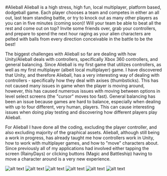 #Alieball
Alieball is a high stress, high fun, local multiplayer, platform based, dodgeball game. Each player chooses a team and competes in either an all out, last team standing battle, or try to knock out as many other players as you can in five minutes (coming soon)! 
Will your team be able to beat all the rest and come out on top? Invite some friends over, grab your controllers, and prepare to spend the next hour raging as your alien characters are pelted with balls from every direction conceivable in the battle to be the best! 

The biggest challenges with Alieball so far are dealing with how Unity/Alieball deals with controllers, specifically Xbox 360 controllers, and general balancing. Since Alieball is my first game that utilizes controllers, as well as my first multiplayer (albeit local multiplayer) game. I have discovered that Unity, and therefore Alieball, has a very interesting way of dealing with controllers - specifically how they deal with axises (thumbsticks). This has not caused many issues in game when the player is moving around, however, this has caused numerous issues with moving between options in level select screens (the "cursor" moves too fast). General balancing has been an issue because games are hard to balance, especially when dealing with up to four different, very human, players. This can cause interesting issues when doing play testing and discovering how different players play Alieball. 

For Alieball I have done all the coding, excluding the player controller, and also excluding majority of the graphical assets. Alieball, although still being a work in progress, has already taught me how controllers work in Unity, how to work with multiplayer games, and how to "move" characters about. Since previously all of my applications had involved either tapping the screen (RainyDays) or clicking buttons (Magic and Battleship) having to move a character around is a very new experience.

![alt text](https://img.itch.io/aW1hZ2UvNTQ4MzUvMjcxNjIwLnBuZw==/347x500/D%2FB%2Fhg.png)
![alt text](https://img.itch.io/aW1hZ2UvNTQ4MzUvMjcxNjEyLnBuZw==/347x500/dfguRv.png)
![alt text](https://img.itch.io/aW1hZ2UvNTQ4MzUvMjcxNjE0LnBuZw==/347x500/uAGfIt.png)
![alt text](https://img.itch.io/aW1hZ2UvNTQ4MzUvMjcxNjE5LnBuZw==/347x500/GZcCvD.png)
![alt text](https://img.itch.io/aW1hZ2UvNTQ4MzUvMjcxNjE4LnBuZw==/347x500/othJy6.png)
![alt text](https://img.itch.io/aW1hZ2UvNTQ4MzUvMjcxNjE1LnBuZw==/347x500/znjP4U.png)
